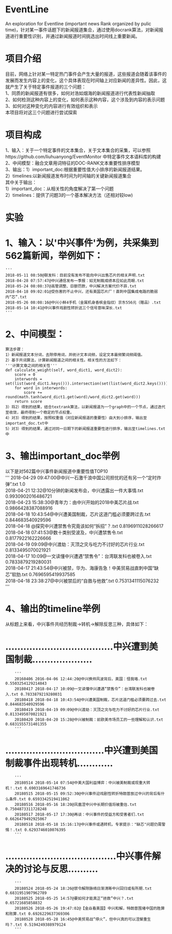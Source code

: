 # EventLine
An exploration for Eventline (important news Rank organized by pulic time)，针对某一事件话题下的新闻报道集合，通过使用docrank算法，对新闻报道进行重要性识别，并通过新闻报道时间挑选出时间线上重要新闻。
# 项目介绍  
目前，网络上针对某一特定热门事件会产生大量的报道，这些报道会随着该事件的发展而发生内容上的变化，这个具体表现在时间轴上对应新闻的差异性。因此，这就产生了关于特定事件报道的三个问题：  
1、同质的新闻报道有很多，如何对浩如烟海的新闻报道进行代表性新闻抽取  
2、如何检测这种内容上的变化，如何表示这种内容，这个涉及到内容的表示问题  
3、如何对这种变化的内容进行有效组织和表示  
本项目将对这三个问题进行尝试探索  
# 项目构成
1、输入：关于一个特定事件的文本集合，关于文本集合的采集，可以参照https://github.com/liuhuanyong/EventMonitor 中特定事件文本语料库的构建  
2、中间模型：融合文章用词特征的DOC-RANK文本重要性排序模型  
3、输出：1）important_doc:根据重要性值大小排序的新闻报道结果。  
        2）timelines:以新闻报道发布时间为时间轴的关键新闻报道集合  
其中关于输出：    
1）important_doc：从相关性的角度解决了第一个问题    
2）timelines：提供了问题3的一个基本解决方法（还相对较low)

# 实验
# 1、输入：以'中兴事件'为例，共采集到562篇新闻，举例如下：  
    '''
    2018-05-11 08:50@联发科：目前没有发布不能向中兴出售芯片的相关声明.txt   
    2018-04-28 07:57:47@中兴通信发布一季报：如无制裁成绩本应如此亮眼.txt   
    2018-05-24 08:08:37@高管调整、巨额罚款，中兴解决方案代价不菲.txt   
    2018-04-18 09:02:01@受伤害的不止中兴，还有美国芯片厂！直刺中国集成电路的脆弱内“芯”.txt   
    2018-05-26 08:08:16@中兴小鲜4手机（金属机身香槟金指纹）京东556元（赠品）.txt   
    2018-05-14 10:41@中兴事件戏剧性转折这三个信号意味深长.txt   
    '''
# 2、中间模型：
    算法步骤：
    1）新闻报道文本分词，去除停用词，并统计文本词频，设定文本最频繁词频阈值。  
    2）基于共词算法，计算新闻报道之间的相关性。相关性的方法如下： 
    '''计算文章之间的相关性'''
    def calculate_weight(self, word_dict1, word_dict2):
        score = 0
        interwords = set(list(word_dict1.keys())).intersection(set(list(word_dict2.keys())))
        for word in interwords:
            score += round(math.tanh(word_dict1.get(word)/word_dict2.get(word)))
        return score
    3）将2）得到的结果，结合textrank算法，以新闻报道为一个graph中的一个节点，通过迭代至收敛，最终得到一个稳定的节点权重。  
    4）对3）得到的结果，按照权重值（对应新闻报道的重要性）由大到小排序，输出至important_doc.txt中  
    5）对3）得到的结果，通过对同一日期下的新闻报道重要性进行排序，输出至timelines.txt中  
# 3、输出important_doc举例
以下是对562篇中兴事件新闻报道中重要性值TOP10  
            '''
            2018-04-29 09:47:00@中兴一石激千浪中国公司担忧的还有另一个“定时炸弹”.txt 1.0  
            2018-04-21 12:32@10分钟的新闻发布会，中兴透露出一件大事情.txt 0.9930902016486721  
            2018-04-23 15:38:30@青年力：由中兴开始的2018中美芯片战.txt 0.9866428387088916  
            2018-04-18 10:43:54@中兴遭美国制裁，芯片这道门槛必须要跨过去.txt 0.844683540929596  
            2018-04-18 @探究中兴遭禁售令究竟该如何“拆招”？.txt 0.8196911028266617  
            2018-04-18 07:41:53@数十类别受波及，中兴遭禁售令.txt 0.8177922162226666  
            2018-04-19 09:09@中兴渡劫：灭顶之灾与吃力不讨好的芯片行业.txt 0.8133495070021921  
            2018-04-17 10:09@一文读懂中兴遭遇“禁售令”：台湾联发科也被卷入.txt 0.7833879219280031  
            2018-04-17 21:43:54@中兴被禁，华为、海康告急！中美贸易战直刺中国“缺芯”软肋.txt 0.7696595419937585  
            2018-04-18 23:38:27@中兴被禁后的“自救与他救”.txt 0.7531341115076232  
            '''
# 4、输出的timeline举例
从标题上来看，中兴事件共经历制裁->转机->解除反思三种，具体如下：  
# ....................................中兴遭到美国制裁....................
        '''
        20160406 2016-04-06 12:44:20@中兴换帅风波背后，美国：怪我咯.txt 0.5503254129214843  
        20180417 2018-04-17 10:09@一文读懂中兴遭遇“禁售令”：台湾联发科也被卷入.txt 0.7833879219280031  
        20180418 2018-04-18 10:43:54@中兴遭美国制裁，芯片这道门槛必须要跨过去.txt 0.844683540929596  
        20180419 2018-04-19 09:09@中兴渡劫：灭顶之灾与吃力不讨好的芯片行业.txt 0.8133495070021921  
        20180420 2018-04-20 15:28@中兴被制裁：前欧美市场员工的一些理解和认识.txt 0.6831555731401355 
        '''
# .................................中兴遭到美国制裁事件出现转机............
        '''
        20180514 2018-05-14 07:54@中美大国利益博弈：中兴被美制裁或现重大转机！.txt 0.6903169641746736  
        20180515 2018-05-15 09:52:30@中兴事件迎戏剧性转折特朗普放过中兴的背后有什么条件.txt 0.6593342519411062  
        20180516 2018-05-16 18:20@凤凰涅中兴中长期价值将被重估.txt 0.7504873311728248  
        20180517 2018-05-17 17:30@再谈：中兴事件的受益方和受害者们.txt 0.6626479492925067  
        20180518 2018-05-18 15:16:17@中兴事件或遇转机，专家提示："缺芯"问题仍需警惕！.txt 0.6293746010076395 
        '''
# .....................................中兴事件解决的讨论与反思.......... 
        '''
        20180524 2018-05-24 18:26@禁令解除脉络日渐清晰中兴回归或有所期.txt 0.6831951907962789  
        20180525 2018-05-25 14:57@要如何才能真正“拯救”中兴？.txt 0.65721685858832  
        20180526 2018-05-26 19:47:02@【金焱看美国】中兴和解，特朗普围堵中国的胜算和败算.txt 0.6926229637369306  
        20180528 2018-05-28 16:45@中美贸易战“停火”，但中兴真的可以涅槃重生吗？.txt 0.5194249388979124 
        '''
